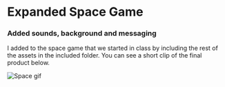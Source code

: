 # Expanded Space Game
### Added sounds, background and messaging

I added to the space game that we started in class by including the rest of the assets in the included folder. You can see a short clip of the final product below.

![Space gif](Space_Game_Recording.gif)